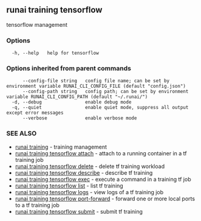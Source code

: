## runai training tensorflow

tensorflow management

### Options

```
  -h, --help   help for tensorflow
```

### Options inherited from parent commands

```
      --config-file string   config file name; can be set by environment variable RUNAI_CLI_CONFIG_FILE (default "config.json")
      --config-path string   config path; can be set by environment variable RUNAI_CLI_CONFIG_PATH (default "~/.runai/")
  -d, --debug                enable debug mode
  -q, --quiet                enable quiet mode, suppress all output except error messages
      --verbose              enable verbose mode
```

### SEE ALSO

* [runai training](runai_training.md)	 - training management
* [runai training tensorflow attach](runai_training_tensorflow_attach.md)	 - attach to a running container in a tf training job
* [runai training tensorflow delete](runai_training_tensorflow_delete.md)	 - delete tf training workload
* [runai training tensorflow describe](runai_training_tensorflow_describe.md)	 - describe tf training
* [runai training tensorflow exec](runai_training_tensorflow_exec.md)	 - execute a command in a training tf job
* [runai training tensorflow list](runai_training_tensorflow_list.md)	 - list tf training
* [runai training tensorflow logs](runai_training_tensorflow_logs.md)	 - view logs of a tf training job
* [runai training tensorflow port-forward](runai_training_tensorflow_port-forward.md)	 - forward one or more local ports to a tf training job
* [runai training tensorflow submit](runai_training_tensorflow_submit.md)	 - submit tf training

